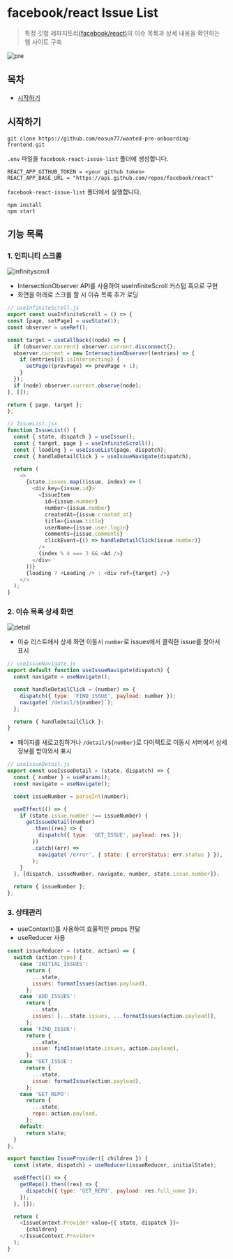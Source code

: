 # facebook/react Issue List
> 특정 깃헙 레파지토리[(facebook/react)](https://github.com/facebook/react)의 이슈 목록과 상세 내용을 확인하는 웹 사이트 구축

![pre](https://github.com/eosun77/facebook-react-issue-list/assets/100937653/44f8fd72-26ff-4c61-a113-9c358c59affc)

## 목차
- [시작하기](#시작하기)

## 시작하기
```
git clone https://github.com/eosun77/wanted-pre-onboarding-frontend.git
```
`.env` 파일을 `facebook-react-issue-list` 폴더에 생성합니다.
```.env
REACT_APP_GITHUB_TOKEN = <your github token>
REACT_APP_BASE_URL = "https://api.github.com/repos/facebook/react"
```
`facebook-react-issue-list` 폴더에서 실행합니다.
```
npm install
npm start
```

## 기능 목록
### 1. 인피니티 스크롤
![infinityscroll](https://github.com/eosun77/facebook-react-issue-list/assets/100937653/f01ab1e6-6d1a-45d7-bd2b-49054e20a541)
- IntersectionObserver API를 사용하여 useInfiniteScroll 커스텀 훅으로 구현
- 화면을 아래로 스크롤 할 시 이슈 목록 추가 로딩
  
```js
// useInfiniteScroll.js
export const useInfiniteScroll = () => {
const [page, setPage] = useState(1);
const observer = useRef();

const target = useCallback((node) => {
  if (observer.current) observer.current.disconnect();
  observer.current = new IntersectionObserver((entries) => {
    if (entries[0].isIntersecting) {
      setPage((prevPage) => prevPage + 1);
    }
  });
  if (node) observer.current.observe(node);
}, []);

return { page, target };
};
```

```js
// IssueList.jsx
function IssueList() {
  const { state, dispatch } = useIssue();
  const { target, page } = useInfiniteScroll();
  const { loading } = useIssueList(page, dispatch);
  const { handleDetailClick } = useIssueNavigate(dispatch);

  return (
    <>
      {state.issues.map((issue, index) => (
        <div key={issue.id}>
          <IssueItem
            id={issue.number}
            number={issue.number}
            createdAt={issue.created_at}
            title={issue.title}
            userName={issue.user.login}
            comments={issue.comments}
            clickEvent={() => handleDetailClick(issue.number)}
          />
          {index % 4 === 3 && <Ad />}
        </div>
      ))}
      {loading ? <Loading /> : <div ref={target} />}
    </>
  );
}
```
### 2. 이슈 목록 상세 화면
![detail](https://github.com/eosun77/facebook-react-issue-list/assets/100937653/c344a03b-5033-401b-b878-cd148dd49438)
- 이슈 리스트에서 상세 화면 이동시 `number`로 issues에서 클릭한 issue를 찾아서 표시

```js
// useIssueNavigate.js
export default function useIssueNavigate(dispatch) {
  const navigate = useNavigate();

  const handleDetailClick = (number) => {
    dispatch({ type: 'FIND_ISSUE', payload: number });
    navigate(`/detail/${number}`);
  };

  return { handleDetailClick };
}
```

- 페이지를 새로고침하거나 `/detail/${number}`로 다이렉트로 이동시 서버에서 상세 정보를 받아와서 표시

```js
// useIssueDetail.js
export const useIssueDetail = (state, dispatch) => {
  const { number } = useParams();
  const navigate = useNavigate();

  const issueNumber = parseInt(number);

  useEffect(() => {
    if (state.issue.number !== issueNumber) {
      getIssueDetail(number)
        .then((res) => {
          dispatch({ type: 'GET_ISSUE', payload: res });
        })
        .catch((err) =>
          navigate('/error', { state: { errorStatus: err.status } }),
        );
    }
  }, [dispatch, issueNumber, navigate, number, state.issue.number]);

  return { issueNumber };
};
```

### 3. 상태관리
- useContext()를 사용하여 효율적인 props 전달
- useReducer 사용
```js
const issueReducer = (state, action) => {
  switch (action.type) {
    case 'INITIAL_ISSUES':
      return {
        ...state,
        issues: formatIssues(action.payload),
      };
    case 'ADD_ISSUES':
      return {
        ...state,
        issues: [...state.issues, ...formatIssues(action.payload)],
      };
    case 'FIND_ISSUE':
      return {
        ...state,
        issue: findIssue(state.issues, action.payload),
      };
    case 'GET_ISSUE':
      return {
        ...state,
        issue: formatIssue(action.payload),
      };
    case 'GET_REPO':
      return {
        ...state,
        repo: action.payload,
      };
    default:
      return state;
  }
};

export function IssueProvider({ children }) {
  const [state, dispatch] = useReducer(issueReducer, initialState);

  useEffect(() => {
    getRepo().then((res) => {
      dispatch({ type: 'GET_REPO', payload: res.full_name });
    });
  }, []);

  return (
    <IssueContext.Provider value={{ state, dispatch }}>
      {children}
    </IssueContext.Provider>
  );
}
```
